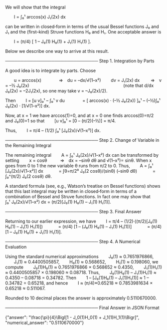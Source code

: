 We will show that the integral

  I = ∫₀¹ arccos(x) J₁(2x) dx

can be written in closed‐form in terms of the usual Bessel functions J₀ and J₁ and the (first–kind) Struve functions H₀ and H₁. One acceptable answer is

  I = (π/4) [ 1 – J₀(1) H₀(1) + J₁(1) H₁(1) ].

Below we describe one way to arrive at this result.

──────────────────────────────
Step 1. Integration by Parts

A good idea is to integrate by parts. Choose

  u = arccos(x)    ⇒ du = –dx/√(1–x²)
  dv = J₁(2x) dx   ⇒ v = –½ J₀(2x)
                     
(note that d/dx J₀(2x) = –2J₁(2x), so one may take v = –J₀(2x)/2).

Then
  I = [u v]₀¹ – ∫₀¹ v du
     = [ arccos(x) · (–½ J₀(2x)) ]₀¹ – (–½)∫₀¹ J₀(2x) · [1/√(1–x²)] dx.

Now, at x = 1 we have arccos(1)=0, and at x = 0 one finds arccos(0)=π/2 and J₀(0)=1 so that
  [u v]₀¹ = [0 – (π/2)(–½)] = π/4.

Thus,
  I = π/4 – (1/2) ∫₀¹ [J₀(2x)/√(1–x²)] dx.

──────────────────────────────
Step 2. Change of Variable in the Remaining Integral

The remaining integral
  A = ∫₀¹ J₀(2x)/√(1–x²) dx
can be transformed by setting
  x = cosθ   ⇒ dx = –sinθ dθ and √(1–x²)= sinθ.
When x goes from 0 to 1 the new variable θ runs from π/2 to 0. Thus,
  A = ∫₀¹ [J₀(2x)/√(1–x²)] dx
    = ∫θ=π/2⁰ J₀(2 cosθ)/(sinθ) (–sinθ dθ)
    = ∫₀^(π/2) J₀(2 cosθ) dθ.

A standard formula (see, e.g., Watson’s treatise on Bessel functions) shows that this last integral may be written in closed‐form in terms of a combination of Bessel and Struve functions. In fact one may show that
  ∫₀¹ J₀(2x)/√(1–x²) dx = (π/2)[J₀(1) H₀(1) – J₁(1) H₁(1)].

──────────────────────────────
Step 3. Final Answer

Returning to our earlier expression, we have
  I = π/4 – (1/2)·((π/2)[J₀(1) H₀(1) – J₁(1) H₁(1)])
    = (π/4) [1 – (J₀(1) H₀(1) – J₁(1) H₁(1))]
    = (π/4) [1 – J₀(1) H₀(1) + J₁(1) H₁(1)].

──────────────────────────────
Step 4. A Numerical Evaluation

Using the standard numerical approximations
  J₀(1) ≈ 0.7651976866,
  J₁(1) ≈ 0.4400505857,
  H₀(1) ≈ 0.568652,
  H₁(1) ≈ 0.198060,
we compute
  J₀(1)H₀(1) ≈ 0.7651976866 × 0.568652 ≈ 0.4350,
  J₁(1)H₁(1) ≈ 0.4400505857 × 0.198060 ≈ 0.08718.
Thus,
  J₀(1)H₀(1) – J₁(1)H₁(1) ≈ 0.4350 – 0.08718 = 0.34782.
Then
  1 – [J₀(1)H₀(1) – J₁(1)H₁(1)] ≈ 1 – 0.34782 = 0.65218,
and hence
  I ≈ (π/4)*0.65218 ≈ 0.7853981634 × 0.65218 ≈ 0.511067.

Rounded to 10 decimal places the answer is approximately 0.5110670000.

──────────────────────────────
Final Answer in JSON Format

{"answer": "\\frac{\\pi}{4}\\Bigl[1 - J_0(1)H_0(1) + J_1(1)H_1(1)\\Bigr]", "numerical_answer": "0.5110670000"}